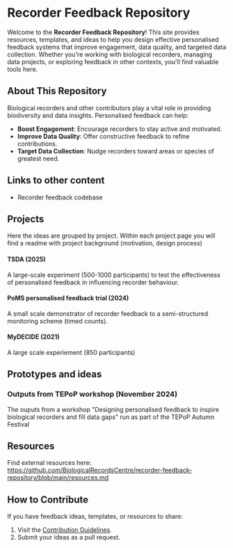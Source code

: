 # Recorder Feedback Repository

Welcome to the **Recorder Feedback Repository**! This site provides resources, templates, and ideas to help you design effective personalised feedback systems that improve engagement, data quality, and targeted data collection. Whether you're working with biological recorders, managing data projects, or exploring feedback in other contexts, you'll find valuable tools here.

## About This Repository

Biological recorders and other contributors play a vital role in providing biodiversity and data insights. Personalised feedback can help:
- **Boost Engagement**: Encourage recorders to stay active and motivated.  
- **Improve Data Quality**: Offer constructive feedback to refine contributions.  
- **Target Data Collection**: Nudge recorders toward areas or species of greatest need.

## Links to other content

 * Recorder feedback codebase

## Projects

Here the ideas are grouped by project. Within each project page you will find a readme with project background (motivation, design process)

#### TSDA (2025)

A large-scale experiment (500-1000 participants) to test the effectiveness of personalised feedback in influencing recorder behaviour.

#### PoMS personalised feedback trial (2024)

A small scale demonstrator of recorder feedback to a semi-structured monitoring scheme (timed counts).

#### MyDECIDE (2021)

A large scale experiement (850 participants) 

## Prototypes and ideas

### Outputs from TEPoP workshop (November 2024)

The ouputs from a workshop "Designing personalised feedback to inspire biological recorders and fill data gaps" run as part of the TEPoP Autumn Festival

## **Resources**

Find external resources here: https://github.com/BiologicalRecordsCentre/recorder-feedback-repository/blob/main/resources.md

## **How to Contribute**

If you have feedback ideas, templates, or resources to share:
1. Visit the [Contribution Guidelines](https://github.com/BiologicalRecordsCentre/recorder-feedback-repository/blob/main/CONTRIBUTING.md).
2. Submit your ideas as a pull request.  
